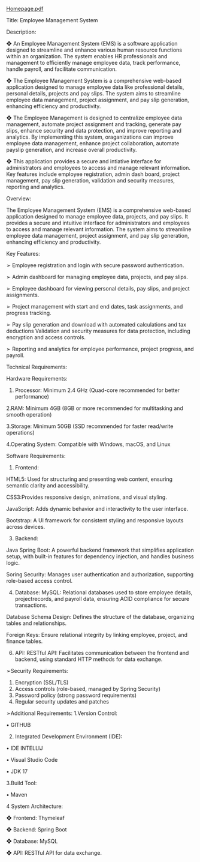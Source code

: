 [Homepage.pdf](https://github.com/user-attachments/files/17674877/Homepage.pdf)

Title: Employee Management System

Description: 

❖ An Employee Management System (EMS) is a software application designed to streamline and enhance various human resource functions within an organization. The system enables HR professionals and management to efficiently manage employee data, track performance, handle payroll, and facilitate communication.

❖ The Employee Management System is a comprehensive web-based application designed to manage employee data like professional details, personal details, projects and pay slips. The system aims to streamline employee data management, project assignment, and pay slip generation, enhancing efficiency and productivity.

❖ The Employee Management is designed to centralize employee data management, automate project assignment and tracking, generate pay slips, enhance security and data protection, and improve reporting and analytics. By implementing this system, oraganizations can improve employee data management, enhance project collaboration, automate
payslip generation, and increase overall productivity.


❖ This application provides a secure and intiative interface for administrators and employees to access and manage relevant information. Key features
include employee registration, admin dash board, project management, pay slip generation, validation and security measures, reporting and analytics.

Overview:

The Employee Management System (EMS) is a comprehensive web-based application designed to manage employee data, projects, and pay slips. 
It provides a secure and intuitive interface for administrators and employees to access and manage relevant information. 
The system aims to streamline employee data management, project assignment, and pay slip generation, enhancing efficiency and productivity.

 Key Features:
 
➢ Employee registration and login with secure password authentication.

➢ Admin dashboard for managing employee data, projects, and pay slips.

➢ Employee dashboard for viewing personal details, pay slips, and project assignments.

➢ Project management with start and end dates, task assignments, and progress tracking.

➢ Pay slip generation and download with automated calculations and tax deductions Validation and security measures for data protection, including encryption and access controls.

➢ Reporting and analytics for employee performance, project progress, and payroll.

Technical Requirements:

Hardware Requirements:

1. Processor: Minimum 2.4 GHz (Quad-core recommended for better performance)
   
2.RAM: Minimum 4GB (8GB or more recommended for multitasking and smooth operation)

3.Storage: Minimum 50GB (SSD recommended for faster read/write operations)

4.Operating System: Compatible with Windows, macOS, and Linux

Software Requirements:

1. Frontend:
   
HTML5: Used for structuring and presenting web content, ensuring semantic clarity and accessibility.

CSS3:Provides responsive design, animations, and visual styling.

JavaScript: Adds dynamic behavior and interactivity to the user interface.

Bootstrap: A UI framework for consistent styling and responsive layouts across devices.

3. Backend:
   
Java Spring Boot: A powerful backend framework that simplifies application setup, with built-in features for dependency injection, and handles business logic.

Soring Security: Manages user authentication and authorization, supporting role-based access control.

4. Database:
MySQL: Relational databases used to store employee details, projectrecords, and payroll data, ensuring ACID compliance for secure transactions.

Database Schema Design: Defines the structure of the database, organizing tables and relationships.

Foreign Keys: Ensure relational integrity by linking employee, project, and finance tables.

6. API:
RESTful API: Facilitates communication between the frontend and backend, using standard HTTP methods for data exchange.

➢Security Requirements:
1. Encryption (SSL/TLS)
2. Access controls (role-based, managed by Spring Security)
3. Password policy (strong password requirements)
4. Regular security updates and patches
   
➢Additional Requirements:
1.Version Control:

• GITHUB

2. Integrated Development Environment (IDE):

• IDE INTELLIJ

• Visual Studio Code

• JDK 17

3.Build Tool:

• Maven

4 System Architecture:

❖ Frontend: Thymeleaf

❖ Backend: Spring Boot

❖ Database: MySQL

❖ API: RESTful API for data exchange.

